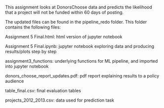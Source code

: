 This assignment looks at DonorsChoose data and predicts the likelihood that a project will not be funded within 60 days of posting. 

The updated files can be found in the pipeline_redo folder. This folder contains the following files:

Assignment 5 Final.html: html version of jupyter notebook

Assignment 5 Final.ipynb: jupyter notebook exploring data and producing results/plots step by step

assignment3_functions: underlying functions for ML pipeline, and imported into jupyter notebook

donors_choose_report_updates.pdf: pdf report explaining results to a policy audience

table_final.csv: final evaluation tables

projects_2012_2013.csv: data used for prediction task
